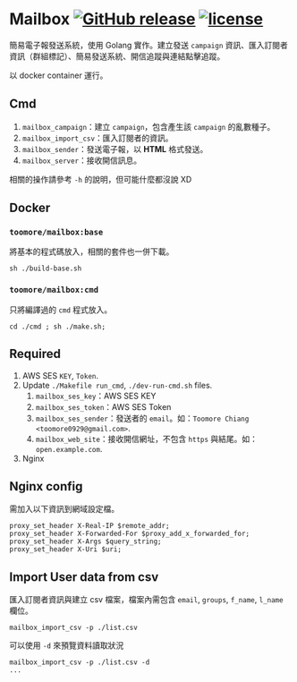 Mailbox  [![GitHub release](https://img.shields.io/github/release/toomore/mailbox.svg)](https://github.com/toomore/mailbox/releases) [![license](https://img.shields.io/github/license/toomore/mailbox.svg)](https://github.com/toomore/mailbox/blob/master/LICENSE)
=====================
簡易電子報發送系統，使用 Golang 實作。建立發送 `campaign` 資訊、匯入訂閱者資訊（群組標記）、簡易發送系統、開信追蹤與連結點擊追蹤。

以 docker container 運行。

Cmd
----
1. `mailbox_campaign`：建立 `campaign`，包含產生該 `campaign` 的亂數種子。
2. `mailbox_import_csv`：匯入訂閱者的資訊。
3. `mailbox_sender`：發送電子報，以 **HTML** 格式發送。
4. `mailbox_server`：接收開信訊息。

相關的操作請參考 `-h` 的說明，但可能什麼都沒說 XD

Docker
-------
### `toomore/mailbox:base`
將基本的程式碼放入，相關的套件也一併下載。

    sh ./build-base.sh

### `toomore/mailbox:cmd`
只將編譯過的 `cmd` 程式放入。

    cd ./cmd ; sh ./make.sh;

Required
---------
1. AWS SES `KEY`, `Token`.
2. Update `./Makefile run_cmd`, `./dev-run-cmd.sh` files.
    1. `mailbox_ses_key`：AWS SES KEY
    2. `mailbox_ses_token`：AWS SES Token
    3. `mailbox_ses_sender`：發送者的 `email`。如：`Toomore Chiang <toomore0929@gmail.com>`.
    4. `mailbox_web_site`：接收開信網址，不包含 `https` 與結尾。如：`open.example.com`.
3. Nginx

Nginx config
-------------
需加入以下資訊到網域設定檔。

    proxy_set_header X-Real-IP $remote_addr;
    proxy_set_header X-Forwarded-For $proxy_add_x_forwarded_for;
    proxy_set_header X-Args $query_string;
    proxy_set_header X-Uri $uri;

Import User data from csv
--------------------------
匯入訂閱者資訊與建立 csv 檔案，檔案內需包含 `email`, `groups`, `f_name`, `l_name` 欄位。

    mailbox_import_csv -p ./list.csv

可以使用 `-d` 來預覽資料讀取狀況

    mailbox_import_csv -p ./list.csv -d
    ...

